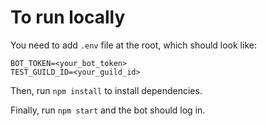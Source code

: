 # To run locally

You need to add `.env` file at the root, which should look like:

```
BOT_TOKEN=<your_bot_token>
TEST_GUILD_ID=<your_guild_id>
```

Then, run `npm install` to install dependencies.

Finally, run `npm start` and the bot should log in.